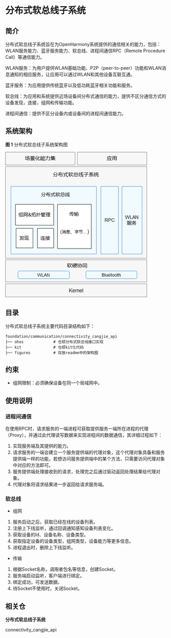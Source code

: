 # 分布式软总线子系统

## 简介

分布式软总线子系统旨在为OpenHarmony系统提供的通信相关的能力，包括：WLAN服务能力、蓝牙服务能力、软总线、进程间通信RPC（Remote Procedure Call）等通信能力。

WLAN服务：为用户提供WLAN基础功能、P2P（peer-to-peer）功能和WLAN消息通知的相应服务，让应用可以通过WLAN和其他设备互联互通。

蓝牙服务：为应用提供传统蓝牙以及低功耗蓝牙相关功能和服务。

软总线：为应用和系统提供近场设备间分布式通信的能力，提供不区分通信方式的设备发现，连接，组网和传输功能。

进程间通信：提供不区分设备内或设备间的进程间通信能力。

## 系统架构

**图 1**  分布式软总线子系统架构图


![](figures/zh-cn_image_0000001162307895.png)

## 目录

分布式软总线子系统主要代码目录结构如下：

```
foundation/communication/connectivity_cangjie_api
├── ohos             # 仓颉分布式软总线接口实现
├── kit              # 仓颉kit化代码
├── figures          # 存放readme中的架构图
```

## 约束

-   组网限制：必须确保设备在同一个局域网中。

## 使用说明

### 进程间通信

在使用RPC时，请求服务的一端进程可获取提供服务一端所在进程的代理 （Proxy），并通过此代理读写数据来实现进程间的数据通信，其详细过程如下：

1.  实现服务端及其提供的能力。
2.  请求服务的一端会建立一个服务提供端的代理对象，这个代理对象具备和服务提供端一样的功能，若想访问服务提供端中的某个方法，只需要访问代理对象中对应的方法即可。
3.  服务提供端处理接收到的请求，处理完之后通过驱动返回处理结果给代理对象。
4.  代理对象将请求结果进一步返回给请求服务端。

### 软总线

-   组网

1.  服务启动之后，获取已经在线的设备列表。
2.  注册上下线监听，通过回调通知感知设备列表变化。
3.  获取设备的Id、设备名称、设备类型。
4.  获取指定设备的设备类型，组网类型，设备能力等更多信息。
5.  进程退出时，删除上下线监听。

-   传输

1.  根据Socket名称，调用者包名等信息，创建Socket。
2.  服务端启动监听，客户端进行绑定。
3.  绑定成功，可发送数据。
4.  待Socket不使用时，关闭Socket。

## 相关仓

**分布式软总线子系统**

connectivity_cangjie_api
